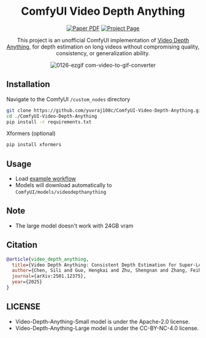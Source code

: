 <div align="center">

# ComfyUI Video Depth Anything
<a href="https://arxiv.org/abs/2501.12375"><img src='https://img.shields.io/badge/arXiv-Video Depth Anything-red' alt='Paper PDF'></a>
<a href='https://videodepthanything.github.io'><img src='https://img.shields.io/badge/Project_Page-Video Depth Anything-green' alt='Project Page'></a>

This project is an unofficial ComfyUI implementation of [Video Depth Anything](https://github.com/DepthAnything/Video-Depth-Anything),  for depth estimation on long videos without compromising quality, consistency, or generalization ability.

![0126-ezgif com-video-to-gif-converter](https://github.com/user-attachments/assets/2db00d84-9de3-434b-a36b-1981f4399e09)

</div>


## Installation

Navigate to the ComfyUI `/custom_nodes` directory

```bash
git clone https://github.com/yuvraj108c/ComfyUI-Video-Depth-Anything.git
cd ./ComfyUI-Video-Depth-Anything
pip install -r requirements.txt
```

Xformers (optional)
```bash
pip install xformers
```

## Usage
- Load [example workflow](workflows/video_depth_anything.json) 
- Models will download automatically to `ComfyUI/models/videodepthanything`

## Note
- The large model doesn't work with 24GB vram


## Citation

```bibtex
@article{video_depth_anything,
  title={Video Depth Anything: Consistent Depth Estimation for Super-Long Videos},
  author={Chen, Sili and Guo, Hengkai and Zhu, Shengnan and Zhang, Feihu and Huang, Zilong and Feng, Jiashi and Kang, Bingyi}
  journal={arXiv:2501.12375},
  year={2025}
}
```
## LICENSE
- Video-Depth-Anything-Small model is under the Apache-2.0 license. 
- Video-Depth-Anything-Large model is under the CC-BY-NC-4.0 license.